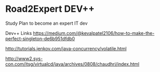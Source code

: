 # Road2Expert DEV++
Study Plan to become an expert IT dev

Dev++ Links
https://medium.com/@kevalpatel2106/how-to-make-the-perfect-singleton-de6b951dfdb0

http://tutorials.jenkov.com/java-concurrency/volatile.html

http://www2.sys-con.com/itsg/virtualcd/java/archives/0808/chaudhri/index.html


